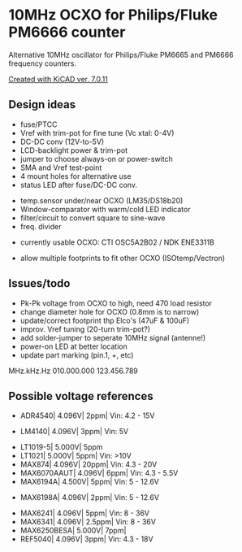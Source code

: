 # 10MHz OCXO for Philips/Fluke PM6666 counter
Alternative 10MHz oscillator for Philips/Fluke PM6665 and PM6666 frequency counters.

[Created with KiCAD ver. 7.0.11](https://kicad.org)

## Design ideas
* fuse/PTCC
* Vref with trim-pot for fine tune (Vc xtal: 0-4V)
* DC-DC conv (12V-to-5V)
* LCD-backlight power & trim-pot
* jumper to choose always-on or power-switch 
* SMA and Vref test-point
* 4 mount holes for alternative use
* status LED after fuse/DC-DC conv.
- temp.sensor under/near OCXO (LM35/DS18b20)
- Window-comparator with warm/cold LED indicator
- filter/circuit to convert square to sine-wave
- freq. divider
* currently usable OCXO: CTI OSC5A2B02 / NDK ENE3311B
- allow multiple footprints to fit other OCXO (ISOtemp/Vectron)

## Issues/todo
- Pk-Pk voltage from OCXO to high, need 470 load resistor
- change diameter hole for OCXO (0.8mm is to narrow)
- update/correct footprint thp Elco's (47uF & 100uF)
- improv. Vref tuning (20-turn trim-pot?)
- add solder-jumper to seperate 10MHz signal (antenne!)
- power-on LED at better location
- update part marking (pin.1, +, etc)


MHz.kHz.Hz
010.000.000
123.456.789

## Possible voltage references
- ADR4540| 4.096V| 2ppm| Vin: 4.2 - 15V
* LM4140| 4.096V| 3ppm| Vin: 5V
- LT1019-5| 5.000V| 5ppm
- LT1021| 5.000V| 5ppm| Vin: >10V
- MAX874| 4.096V| 20ppm| Vin: 4.3 - 20V
- MAX6070AAUT| 4.096V| 6ppm| Vin: 4.3 - 5.5V
- MAX6194A| 4.500V| 5ppm| Vin: 5 - 12.6V
* MAX6198A| 4.096V| 2ppm| Vin: 5 - 12.6V
- MAX6241| 4.096V| 5ppm| Vin: 8 - 36V
- MAX6341| 4.096V| 2.5ppm| Vin: 8 - 36V
- MAX6250BESA| 5.000V| 7ppm|	
- REF5040| 4.096V| 3ppm| Vin: 4.3 - 18V

